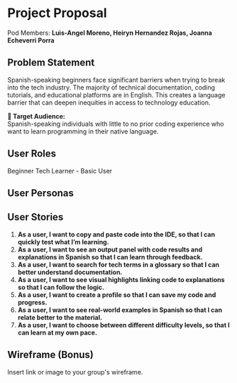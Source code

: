 # Project Proposal

Pod Members: **Luis-Angel Moreno, Heiryn Hernandez Rojas, Joanna Echeverri Porra**

## Problem Statement

Spanish-speaking beginners face significant barriers when trying to break into the tech industry. The majority of technical documentation, coding tutorials, and educational platforms are in English. This creates a language barrier that can deepen inequities in access to technology education.

**🎯 Target Audience:**  
Spanish-speaking individuals with little to no prior coding experience who want to learn programming in their native language.


## User Roles

Beginner Tech Learner - Basic User

## User Personas


## User Stories

1. **As a user, I want to copy and paste code into the IDE, so that I can quickly test what I’m learning.**
2. **As a user, I want to see an output panel with code results and explanations in Spanish so that I can learn through feedback.**
3. **As a user, I want to search for tech terms in a glossary so that I can better understand documentation.**
4. **As a user, I want to see visual highlights linking code to explanations so that I can follow the logic.**
5. **As a user, I want to create a profile so that I can save my code and progress.**
6. **As a user, I want to see real-world examples in Spanish so that I can relate better to the material.**
7. **As a user, I want to choose between different difficulty levels, so that I can learn at my own pace.**

## Wireframe (Bonus)

Insert link or image to your group's wireframe. 
